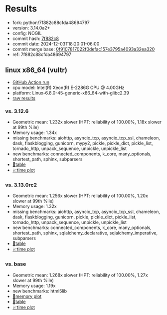 # Results

- fork: python/7f882c88cfda48694797
- version: 3.14.0a2+
- config: NOGIL
- commit hash: [7f882c8](https://github.com/python/cpython/commit/7f882c8)
- commit date: 2024-12-03T18:20:01-06:00
- commit merge base: [0f9107817022f0defac157e3795a4093a32ea320](https://github.com/python/cpython/commit/0f9107817022f0defac157e3795a4093a32ea320)
- ref: 7f882c88cfda48694797

## linux x86_64 (vultr)

- [GitHub Action run](https://github.com/facebookexperimental/free-threading-benchmarking/actions/runs/12150561963)
- cpu model: Intel(R) Xeon(R) E-2286G CPU @ 4.00GHz
- platform: Linux-6.8.0-45-generic-x86_64-with-glibc2.39
- [raw results](bm-20241203-vultr-x86_64-python-7f882c88cfda48694797-3.14.0a2%2B-7f882c8.json)

### vs. 3.12.6

- Geometric mean: 1.232x slower (HPT: reliability of 100.00%, 1.18x slower at 99th %ile)
- Memory usage: 1.34x
- missing benchmarks: aiohttp, asyncio_tcp, asyncio_tcp_ssl, chameleon, dask, flaskblogging, gunicorn, mypy2, pickle, pickle_dict, pickle_list, tornado_http, unpack_sequence, unpickle, unpickle_list
- new benchmarks: connected_components, k_core, many_optionals, shortest_path, sphinx, subparsers
- [📄table](bm-20241203-vultr-x86_64-python-7f882c88cfda48694797-3.14.0a2%2B-7f882c8-vs-3.12.6.md)
- [📈time plot](bm-20241203-vultr-x86_64-python-7f882c88cfda48694797-3.14.0a2%2B-7f882c8-vs-3.12.6.svg)

### vs. 3.13.0rc2

- Geometric mean: 1.256x slower (HPT: reliability of 100.00%, 1.20x slower at 99th %ile)
- Memory usage: 1.32x
- missing benchmarks: aiohttp, asyncio_tcp, asyncio_tcp_ssl, chameleon, dask, flaskblogging, gunicorn, pickle, pickle_dict, pickle_list, tornado_http, unpack_sequence, unpickle, unpickle_list
- new benchmarks: connected_components, k_core, many_optionals, shortest_path, sphinx, sqlalchemy_declarative, sqlalchemy_imperative, subparsers
- [📄table](bm-20241203-vultr-x86_64-python-7f882c88cfda48694797-3.14.0a2%2B-7f882c8-vs-3.13.0rc2.md)
- [📈time plot](bm-20241203-vultr-x86_64-python-7f882c88cfda48694797-3.14.0a2%2B-7f882c8-vs-3.13.0rc2.svg)

### vs. base

- Geometric mean: 1.268x slower (HPT: reliability of 100.00%, 1.27x slower at 99th %ile)
- Memory usage: 1.19x
- new benchmarks: html5lib
- [🧠memory plot](bm-20241203-vultr-x86_64-python-7f882c88cfda48694797-3.14.0a2%2B-7f882c8-vs-base-mem.svg)
- [📄table](bm-20241203-vultr-x86_64-python-7f882c88cfda48694797-3.14.0a2%2B-7f882c8-vs-base.md)
- [📈time plot](bm-20241203-vultr-x86_64-python-7f882c88cfda48694797-3.14.0a2%2B-7f882c8-vs-base.svg)

